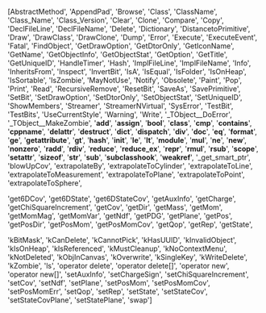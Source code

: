 [AbstractMethod', 'AppendPad', 'Browse', 'Class', 'ClassName', 'Class_Name', 'Class_Version', 'Clear', 'Clone', 'Compare', 'Copy', 'DeclFileLine', 'DeclFileName', 'Delete', 'Dictionary', 'DistancetoPrimitive', 'Draw', 'DrawClass', 'DrawClone', 'Dump', 'Error', 'Execute', 'ExecuteEvent', 'Fatal', 'FindObject', 'GetDrawOption', 'GetDtorOnly', 'GetIconName', 'GetName', 'GetObjectInfo', 'GetObjectStat', 'GetOption', 'GetTitle', 'GetUniqueID', 'HandleTimer', 'Hash', 'ImplFileLine', 'ImplFileName', 'Info', 'InheritsFrom', 'Inspect', 'InvertBit', 'IsA', 'IsEqual', 'IsFolder', 'IsOnHeap', 'IsSortable', 'IsZombie', 'MayNotUse', 'Notify', 'Obsolete', 'Paint', 'Pop', 'Print', 'Read', 'RecursiveRemove', 'ResetBit', 'SaveAs', 'SavePrimitive', 'SetBit', 'SetDrawOption', 'SetDtorOnly', 'SetObjectStat', 'SetUniqueID', 'ShowMembers', 'Streamer', 'StreamerNVirtual', 'SysError', 'TestBit', 'TestBits', 'UseCurrentStyle', 'Warning', 'Write', '_TObject__DoError', '_TObject__MakeZombie', '__add__', '__assign__', '__bool__', '__class__', '__cmp__', '__contains__', '__cppname__', '__delattr__', '__destruct__', '__dict__', '__dispatch__', '__div__', '__doc__', '__eq__', '__format__', '__ge__', '__getattribute__', '__gt__', '__hash__', '__init__', '__le__', '__lt__', '__module__', '__mul__', '__ne__', '__new__', '__nonzero__', '__radd__', '__rdiv__', '__reduce__', '__reduce_ex__', '__repr__', '__rmul__', '__rsub__', '__scope__', '__setattr__', '__sizeof__', '__str__', '__sub__', '__subclasshook__', '__weakref__', '_get_smart_ptr', 'blowUpCov', 'extrapolateBy', 'extrapolateToCylinder', 'extrapolateToLine', 'extrapolateToMeasurement', 'extrapolateToPlane', 'extrapolateToPoint', 'extrapolateToSphere',

'get6DCov', 'get6DState', 'get6DStateCov', 'getAuxInfo', 'getCharge', 'getChiSquareIncrement', 'getCov', 'getDir', 'getMass', 'getMom', 'getMomMag', 'getMomVar', 'getNdf', 'getPDG', 'getPlane', 'getPos', 'getPosDir', 'getPosMom', 'getPosMomCov', 'getQop', 'getRep', 'getState',

'kBitMask', 'kCanDelete', 'kCannotPick', 'kHasUUID', 'kInvalidObject', 'kIsOnHeap', 'kIsReferenced', 'kMustCleanup', 'kNoContextMenu', 'kNotDeleted', 'kObjInCanvas', 'kOverwrite', 'kSingleKey', 'kWriteDelete', 'kZombie', 'ls', 'operator delete', 'operator delete[]', 'operator new', 'operator new[]', 'setAuxInfo', 'setChargeSign', 'setChiSquareIncrement', 'setCov', 'setNdf', 'setPlane', 'setPosMom', 'setPosMomCov', 'setPosMomErr', 'setQop', 'setRep', 'setState', 'setStateCov', 'setStateCovPlane', 'setStatePlane', 'swap']
